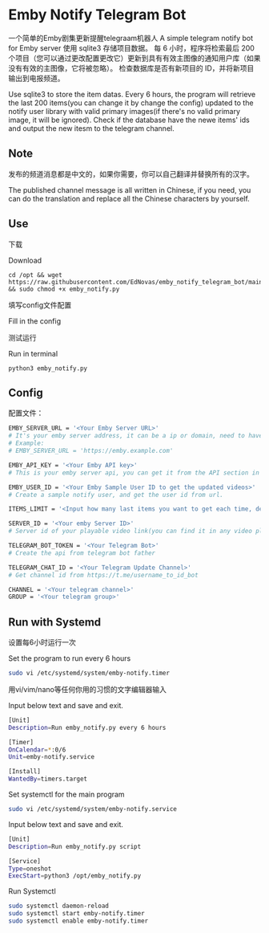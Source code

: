 # Emby Notify Telegram Bot

一个简单的Emby剧集更新提醒telegraam机器人
A simple telegram notify bot for Emby server
使用 sqlite3 存储项目数据。 每 6 小时，程序将检索最后 200 个项目（您可以通过更改配置更改它）更新到具有有效主图像的通知用户库（如果没有有效的主图像，它将被忽略）。 检查数据库是否有新项目的 ID，并将新项目输出到电报频道。

Use sqlite3 to store the item datas. Every 6 hours, the program will retrieve the last 200 items(you can change it by change the config) updated to the notify user library with valid primary images(if there's no valid primary image, it will be ignored). Check if the database have the newe items' ids and output the new itesm to the telegram channel.

## Note

发布的频道消息都是中文的，如果你需要，你可以自己翻译并替换所有的汉字。

The published channel message is all written in Chinese, if you need, you can do the translation and replace all the Chinese characters by yourself.

## Use

下载

Download


```
cd /opt && wget https://raw.githubusercontent.com/EdNovas/emby_notify_telegram_bot/main/emby_notify.py && sudo chmod +x emby_notify.py
```

填写config文件配置

Fill in the config

测试运行

Run in terminal

```
python3 emby_notify.py
```

## Config

配置文件：

```bash
EMBY_SERVER_URL = '<Your Emby Server URL>'
# It's your emby server address, it can be a ip or domain, need to have http:// or https:// at the front
# Example: 
# EMBY_SERVER_URL = 'https://emby.example.com'

EMBY_API_KEY = '<Your Emby API key>'
# This is your emby server api, you can get it from the API section in your emby server admin panel.

EMBY_USER_ID = '<Your Emby Sample User ID to get the updated videos>'
# Create a sample notify user, and get the user id from url.

ITEMS_LIMIT = '<Input how many last items you want to get each time, default is 200>'

SERVER_ID = '<Your emby Server ID>'
# Server id of your playable video link(you can find it in any video play page url)

TELEGRAM_BOT_TOKEN = '<Your Telegram Bot>'
# Create the api from telegram bot father

TELEGRAM_CHAT_ID = '<Your Telegram Update Channel>'
# Get channel id from https://t.me/username_to_id_bot

CHANNEL = '<Your telegram channel>'
GROUP = '<Your telegram group>'
```

## Run with Systemd

设置每6小时运行一次

Set the program to run every 6 hours

```bash
sudo vi /etc/systemd/system/emby-notify.timer
```

用vi/vim/nano等任何你用的习惯的文字编辑器输入

Input below text and save and exit.

```bash
[Unit]
Description=Run emby_notify.py every 6 hours

[Timer]
OnCalendar=*:0/6
Unit=emby-notify.service

[Install]
WantedBy=timers.target
```

Set systemctl for the main program

```bash
sudo vi /etc/systemd/system/emby-notify.service
```

Input below text and save and exit.

```bash
[Unit]
Description=Run emby_notify.py script

[Service]
Type=oneshot
ExecStart=python3 /opt/emby_notify.py
```

Run Systemctl

```bash
sudo systemctl daemon-reload
sudo systemctl start emby-notify.timer
sudo systemctl enable emby-notify.timer
```
